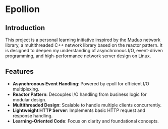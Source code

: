 # Epollion

## Introduction

This project is a personal learning initiative inspired by the [Muduo](https://github.com/chenshuo/muduo) network library, a multithreaded C++ network library based on the reactor pattern. It is designed to deepen my understanding of asynchronous I/O, event-driven programming, and high-performance network server design on Linux.

## Features

- **Asynchronous Event Handling**: Powered by epoll for efficient I/O multiplexing.
- **Reactor Pattern**: Decouples I/O handling from business logic for modular design.
- **Multithreaded Design**: Scalable to handle multiple clients concurrently.
- **Lightweight HTTP Server**: Implements basic HTTP request and response handling.
- **Learning-Oriented Code**: Focus on clarity and foundational concepts.


